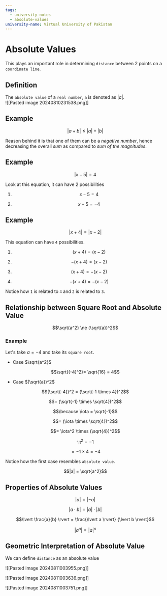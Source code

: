 ```yaml
---
tags:
  - university-notes
  - absolute-values
university-name: Virtual University of Pakistan
---
```


# Absolute Values
This plays an important role in determining `distance` between 2 points on a `coordinate line`.

## Definition
The `absolute value` of a `real number`, `a` is denoted as $\lvert a \rvert$.  
![[Pasted image 20240810231538.png]]

## Example

$$|a+b| \le |a| + |b|$$

Reason behind it is that one of them can be a _negative number_, hence decreasing the overall _sum_ as compared to _sum of the magnitudes_.

## Example

$$|x - 5| = 4$$

Look at this equation, it can have 2 possibilities

1. $$x -5 = 4$$

2. $$x - 5 = -4$$

## Example

$$|x + 4| = |x - 2|$$

This equation can have `4` possibilities.

1. $$(x+4) = (x - 2)$$

2. $$- (x+4) = (x - 2)$$

3. $$(x+4) = -(x - 2)$$

4. $$-(x+4) = -(x - 2)$$

Notice how `1` is related to `4` and `2` is related to `3`.

## Relationship between Square Root and Absolute Value

$$\sqrt{a^2} \ne (\sqrt{a})^2$$

### Example
Let's take $a = -4$ and take its `square root`.  

- Case $\sqrt{a^2}$  

$$\sqrt{(-4)^2}= \sqrt{16} = 4$$

- Case $(\sqrt{a})^2$  

$$(\sqrt{-4})^2 = (\sqrt{-1 \times 4})^2$$

$$= (\sqrt{-1} \times \sqrt{4})^2$$

$$\because \iota = \sqrt{-1}$$

$$= (\iota \times \sqrt{4})^2$$

$$= \iota^2 \times (\sqrt{4})^2$$

$$\because \iota^2 = -1$$

$$= -1 \times 4 = -4$$

Notice how the first case resembles `absolute value`.  

$$|a| = \sqrt{a^2}$$

## Properties of Absolute Values

$$\lvert a\rvert = \lvert -a \rvert$$

$$\lvert a \cdot b\rvert = \lvert a\rvert \cdot \lvert b\rvert$$

$$\lvert \frac{a}{b} \rvert = \frac{\lvert a \rvert} {\lvert b \rvert}$$

$$\lvert a^n\rvert = \lvert a\rvert^n$$

## Geometric Interpretation of Absolute Value
We can define `distance` as an absolute value

![[Pasted image 20240811003955.png]]

![[Pasted image 20240811003636.png]]

![[Pasted image 20240811003751.png]]
